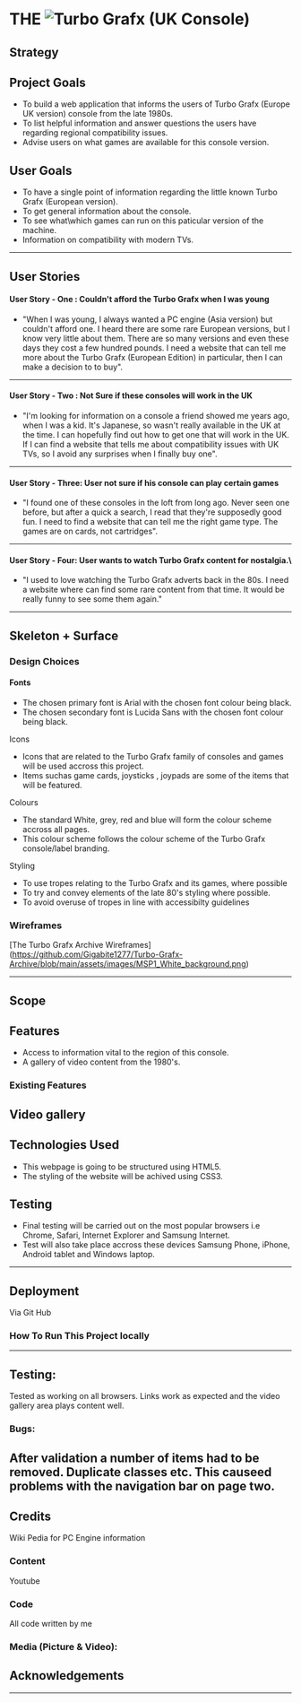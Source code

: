 # THE ![Turbo Grafx (UK Console)](https://github.com/Gigabite1277/Turbo-Grafx-Archive/blob/assets/images/tg16banner1600px.png)


## Strategy
## Project Goals

  * To build a web application that informs the users of Turbo Grafx (Europe 
    UK version) console from the late 1980s.  
  * To list helpful information and answer questions the users have regarding regional compatibility issues.
  * Advise users on what games are available for this console version.

## User Goals

  * To have a single point of information regarding the little known Turbo Grafx (European version).
  * To get general information about the console.
  * To see what\which games can run on this paticular version of the machine.
  * Information on compatibility with modern TVs.
  
---

## User Stories

#### User Story - One : Couldn't afford the Turbo Grafx when I was young

  * "When I was young, I always wanted a PC engine (Asia version) but couldn't afford one. I heard there are some rare European versions, but I know very little about them. There are so many versions and even these days they cost a few hundred pounds. I need a website that can tell me more about the Turbo Grafx (European Edition) in particular, then I can make a decision to to buy".

---

#### User Story - Two : Not Sure if these consoles will work in the UK


  * "I'm looking for information on a console a friend showed me years ago, when I was a kid. It's Japanese, so wasn't really available in the UK at the time. I can hopefully find out how to get one that will work in the UK. If I can find a website that tells me about compatibility issues with UK TVs, so I avoid any surprises when I finally buy one".
---

#### User Story - Three: User not sure if his console can play certain games

  * "I found one of these consoles in the loft from long ago. Never seen one before, but after a quick a search, I read that they're supposedly good fun. I need to find a website that can tell me the right game type. The games are on cards, not cartridges".
---
#### User Story - Four: User wants to watch Turbo Grafx content for nostalgia.\

  * "I used to love watching the Turbo Grafx adverts back in the 80s. I need a website where can find some rare content from that time. It would be really funny to see some them again."
---
##  Skeleton + Surface
### Design Choices

#### Fonts
  * The chosen primary font is Arial with the chosen font colour being black.
  * The chosen secondary font is Lucida Sans with the chosen font colour being black.

Icons

  * Icons that are related to the Turbo Grafx family of consoles and games will be used accross this project.
  * Items suchas game cards, joysticks , joypads are some of the items that will be featured.

Colours
  * The standard White, grey, red and blue will form the colour scheme accross all pages.
  * This colour scheme follows the colour scheme of the Turbo Grafx console/label branding.


Styling

  * To use tropes relating to the Turbo Grafx and its games, where possible
  * To try and convey elements of the late 80's styling where possible. 
  * To avoid overuse of tropes in line with accessibilty guidelines


### Wireframes

[The Turbo Grafx Archive Wireframes] (https://github.com/Gigabite1277/Turbo-Grafx-Archive/blob/main/assets/images/MSP1_White_background.png)

---
## Scope
## Features
  * Access to information vital to the region of this console.
  * A gallery of video content from the 1980's.

### Existing Features
Video gallery
---
## Technologies Used
  * This webpage is going to be structured using HTML5.
  * The styling of the website will be achived using CSS3.

## Testing 
  * Final testing will be carried out on the most popular browsers i.e Chrome, Safari, Internet Explorer and Samsung Internet.
  * Test will also take place accross these devices Samsung Phone, iPhone, Android tablet and Windows laptop.
    
---
## Deployment
Via Git Hub

### How To Run This Project locally

---

## Testing:
Tested as working on all browsers. Links work as expected and the video gallery area plays content well. 
### Bugs:
After validation a number of items had to be removed. Duplicate classes etc. This causeed problems with the navigation bar on page two.
---


## Credits
Wiki Pedia for PC Engine information

### Content
Youtube

### Code
All code written by me

### Media (Picture & Video):
## Acknowledgements
---











